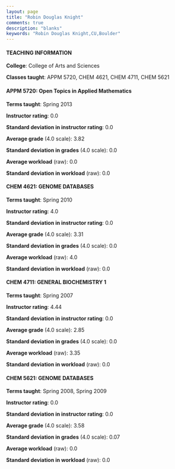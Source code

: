 ```yaml
---
layout: page
title: "Robin Douglas Knight" 
comments: true
description: "blanks"
keywords: "Robin Douglas Knight,CU,Boulder"
---
```

<head>
<script src="https://ajax.googleapis.com/ajax/libs/jquery/2.1.3/jquery.min.js"></script>
<script src="https://dl.dropboxusercontent.com/s/pc42nxpaw1ea4o9/highcharts.js?dl=0"></script>
<!-- <script src="../assets/js/highcharts.js"></script> -->
<style type="text/css">@font-face {
	font-family: "Bebas Neue";
	src: url(https://www.filehosting.org/file/details/544349/BebasNeue Regular.otf) format("opentype");
	}
	h1.Bebas { 
		font-family: "Bebas Neue", Verdana, Tahoma;
	}
</style>
</head>
	   
#### TEACHING INFORMATION

**College**: College of Arts and Sciences

**Classes taught**: APPM 5720, CHEM 4621, CHEM 4711, CHEM 5621

#### APPM 5720: Open Topics in Applied Mathematics

**Terms taught**: Spring 2013

**Instructor rating**: 0.0

**Standard deviation in instructor rating**: 0.0

**Average grade** (4.0 scale): 3.82

**Standard deviation in grades** (4.0 scale): 0.0

**Average workload** (raw): 0.0

**Standard deviation in workload** (raw): 0.0

#### CHEM 4621: GENOME DATABASES

**Terms taught**: Spring 2010

**Instructor rating**: 4.0

**Standard deviation in instructor rating**: 0.0

**Average grade** (4.0 scale): 3.31

**Standard deviation in grades** (4.0 scale): 0.0

**Average workload** (raw): 4.0

**Standard deviation in workload** (raw): 0.0

#### CHEM 4711: GENERAL BIOCHEMISTRY 1

**Terms taught**: Spring 2007

**Instructor rating**: 4.44

**Standard deviation in instructor rating**: 0.0

**Average grade** (4.0 scale): 2.85

**Standard deviation in grades** (4.0 scale): 0.0

**Average workload** (raw): 3.35

**Standard deviation in workload** (raw): 0.0

#### CHEM 5621: GENOME DATABASES

**Terms taught**: Spring 2008, Spring 2009

**Instructor rating**: 0.0

**Standard deviation in instructor rating**: 0.0

**Average grade** (4.0 scale): 3.58

**Standard deviation in grades** (4.0 scale): 0.07

**Average workload** (raw): 0.0

**Standard deviation in workload** (raw): 0.0

